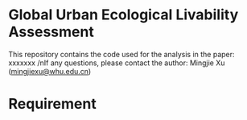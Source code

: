# Global Urban Ecological Livability Assessment
This repository contains the code used for the analysis in the paper:
xxxxxxx
/nIf any questions, please contact the author: Mingjie Xu (mingjiexu@whu.edu.cn)
# Requirement
